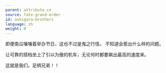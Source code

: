 ```yaml
---
parent: attribute.ce
source: fate-grand-order
id: ashigara-brothers
language: zh
weight: 0
---
```


即便南瓜嚷嚷着举办节日，这也不过是鬼之行径。
不知道会惹出什么样的问题。

让可靠的搭档坐上了引以为傲的机车，无论何时都要飙出最高的速度来。

这就是我们，足柄兄弟！！
